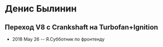 # Денис Былинин

## Переход V8 с Crankshaft на Turbofan+Ignition
- 2018 May 26 -- Я.Субботник по фронтенду    
